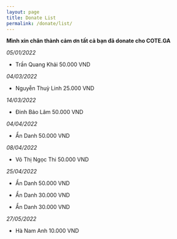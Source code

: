 ```yaml
---
layout: page
title: Donate List
permalink: /donate/list/
---
```


**Mình xin chân thành cảm ơn tất cả bạn đã donate cho COTE.GA**

*05/01/2022*

- Trần Quang Khải 50.000 VND

*04/03/2022*

- Nguyễn Thuỳ Linh 25.000 VND

*14/03/2022*

- Đinh Bảo Lâm 50.000 VND

*04/04/2022*

- Ẩn Danh 50.000 VND

*08/04/2022*

- Võ Thị Ngọc Thi 50.000 VND

*25/04/2022*

- Ẩn Danh 50.000 VND

- Ẩn Danh 30.000 VND

- Ẩn Danh 30.000 VND

*27/05/2022*

- Hà Nam Anh 10.000 VND
